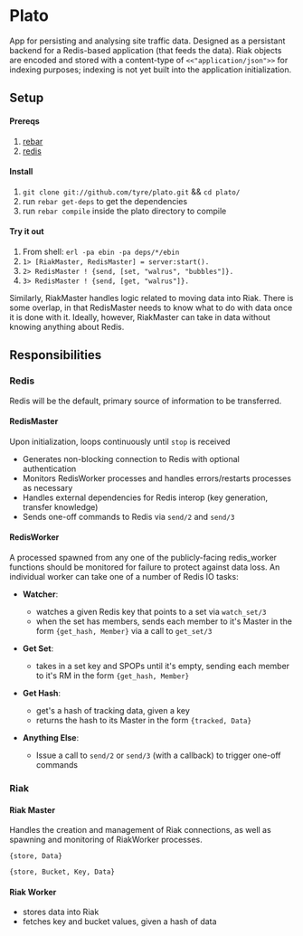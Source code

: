# Plato

App for persisting and analysing site traffic data. Designed as a persistant backend for a Redis-based application (that feeds the data). Riak objects are encoded and stored with a content-type of `<<"application/json">>` for indexing purposes; indexing is not yet built into the application initialization.

## Setup

#### Prereqs
  1. [rebar](https://github.com/basho/rebar)
  2. [redis](https://redis.io)

#### Install

1. `git clone git://github.com/tyre/plato.git` && `cd plato/`
2. run `rebar get-deps` to get the dependencies
3. run `rebar compile` inside the plato directory to compile

#### Try it out

1. From shell: `erl -pa ebin -pa deps/*/ebin`
2. `1> [RiakMaster, RedisMaster] = server:start().`
3. `2> RedisMaster ! {send, [set, "walrus", "bubbles"]}.`
4. `3> RedisMaster ! {send, [get, "walrus"]}.`

Similarly, RiakMaster handles logic related to moving data into Riak. There is some overlap, in that RedisMaster needs to know what to do with data once it is done with it. Ideally, however, RiakMaster can take in data without knowing anything about Redis.

## Responsibilities

### Redis

Redis will be the default, primary source of information to be transferred.

#### RedisMaster

Upon initialization, loops continuously until `stop` is received

- Generates non-blocking connection to Redis with optional authentication
- Monitors RedisWorker processes and handles errors/restarts processes as necessary
- Handles external dependencies for Redis interop (key generation, transfer knowledge)
- Sends one-off commands to Redis via `send/2` and `send/3`

#### RedisWorker

A processed spawned from any one of the publicly-facing redis_worker functions should be monitored for failure to protect against data loss. An individual worker can take one of a number of Redis IO tasks:

- __Watcher__:
  + watches a given Redis key that points to a set via `watch_set/3`
  + when the set has members, sends each member to it's Master in the form `{get_hash, Member}` via a call to `get_set/3`

- __Get Set__:
  + takes in a set key and SPOPs until it's empty, sending each member to it's RM in the form `{get_hash, Member}`

- __Get Hash__:
  + get's a hash of tracking data, given a key
  + returns the hash to its Master in the form `{tracked, Data}`

- __Anything Else__:
  + Issue a call to `send/2` or `send/3` (with a callback) to trigger one-off commands

### Riak

#### Riak Master

Handles the creation and management of Riak connections, as well as spawning and monitoring of RiakWorker processes.

`{store, Data}`

`{store, Bucket, Key, Data}`

#### Riak Worker

- stores data into Riak
- fetches key and bucket values, given a hash of data

